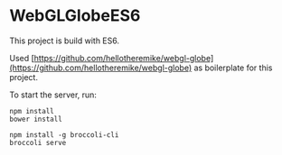 # WebGLGlobeES6
This project is build with ES6.

Used [https://github.com/hellotheremike/webgl-globe](https://github.com/hellotheremike/webgl-globe) as boilerplate for this project.

To start the server, run:
```
npm install
bower install

npm install -g broccoli-cli
broccoli serve
```
